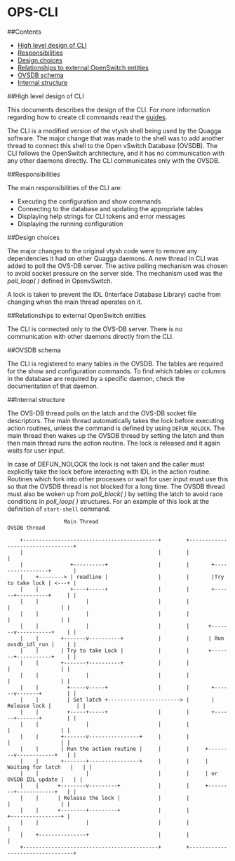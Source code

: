 OPS-CLI
=====

##Contents
- [High level design of CLI](#high-level-design-of-cli)
- [Responsibilities](#responsibilities)
- [Design choices](#design-choices)
- [Relationships to external OpenSwitch entities](#relationships-to-external-openswitch-entities)
- [OVSDB schema](#ovsdb-schema)
- [Internal structure](#internal-structure)

##High level design of CLI

This documents describes the design of the CLI. For more information regarding how to
create cli commands read the [guides](http://openswitch.net/use/usehome#userguides).

The CLI is a modified version of the vtysh shell being used by the Quagga software. The major change that was made to the shell was to add another thread to connect this shell to the Open vSwitch Database (OVSDB). The CLI follows the OpenSwitch architecture, and it has no communication with any other daemons directly. The CLI communicates only with the OVSDB.

##Responsibilities

The main responsibilities of the CLI are:

* Executing the configuration and show commands
* Connecting to the database and updating the appropriate tables
* Displaying help strings for CLI tokens and error messages
* Displaying the running configuration

##Design choices

The major changes to the original vtysh code were to remove any dependencies it had on other Quagga daemons. A new thread in CLI was added to poll the OVS-DB server. The
active polling mechanism was chosen to avoid socket pressure on the server side. The mechanism used was the *poll_loop( )* defined in OpenvSwitch.

A lock is taken to prevent the IDL (Interface Database Library) cache from changing when the main thread operates on it.

##Relationships to external OpenSwitch entities

The CLI is connected only to the OVS-DB server. There is no communication with other daemons directly from the CLI.

##OVSDB schema

The CLI is registered to many tables in the OVSDB. The tables are required for the show and configuration commands. To find which tables or columns in the database are required by a specific daemon, check the documentation of that daemon.

##Internal structure

The OVS-DB thread polls on the latch and the OVS-DB socket file descriptors. The main thread automatically takes the lock before executing action routines, unless the command is defined by using `DEFUN_NOLOCK`.
The main thread then wakes up the OVSDB thread by setting the latch and then then main thread runs the action routine. The lock is released and it again waits for user input.

In case of DEFUN_NOLOCK the lock is not taken and the caller must explicitly take the lock before interacting with IDL in the action routine. Routines which fork into other processes or wait for user input must use this so that the OVSDB thread is not blocked for a long time.
The OVSDB thread must also be woken up from *poll_block( )* by setting the latch to avoid race conditions in *poll_loop( )* structures. For an example of this look at the definition of `start-shell` command.

```ditaa
                  Main Thread                                      OVSDB thread

    +-------------------------------------------+        +---------------------------------+
    |                                           |        |                                 |
    |               +----------+                |        |       +-----------------+       |
    |    +--------> | readline |                |        |       |Try to take lock | <---+ |
    |    |          +----+-----+                |        |       +------+----------+     | |
    |    |               |                      |        |              |                | |
    |    |               |                      |        |              |                | |
    |    |               |                      |        |      +-------v-----------+    | |
    |    |       +-------v----------+           |        |      | Run ovsdb_idl_run |    | |
    |    |       | Try to take Lock |           |        |      +-------+-----------+    | |
    |    |       +-------+----------+           |        |              |                | |
    |    |               |                      |        |              |                | |
    |    |         +-----v-----+                |        |       +------v-------+        | |
    |    |         | Set latch +-----------------------> |       | Release lock |        | |
    |    |         +-----+-----+                |        |       +------+-------+        | |
    |    |               |                      |        |              |                | |
    |    |       +-------v----------------+     |        |              |                | |
    |    |       | Run the action routine |     |        |     +--------v------------+   | |
    |    |       +-------+----------------+     |        |     | Waiting for latch   |   | |
    |    |               |                      |        |     | or OVSDB IDL update |   | |
    |    |      +--------v---------+            |        |     +--------+------------+   | |
    |    |      | Release the lock |            |        |              |                | |
    |    |      +--------+---------+            |        |              +----------------+ |
    |    |               |                      |        |                                 |
    |    +---------------+                      |        |                                 |
    +-------------------------------------------+        +---------------------------------+
```